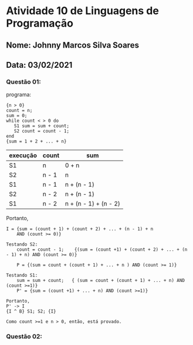 # Atividade 10 de Linguagens de Programação
## Nome: Johnny Marcos Silva Soares
## Data: 03/02/2021


### Questão 01:

programa:
```
{n > 0}
count = n;
sum = 0;
while count < > 0 do
   S1 sum = sum + count;
   S2 count = count - 1;
end
{sum = 1 + 2 + ... + n}
```


 execução | count | sum
---- |----- | -------
S1 |n| 0 + n
S2 |n - 1 | n
S1 | n - 1|  n + (n - 1)
S2 | n - 2|  n + (n - 1)
S1 | n - 2|  n + (n - 1) + (n - 2)

Portanto,

```
I = {sum = (count + 1) + (count + 2) + ... + (n - 1) + n
    AND (count >= 0)}
    
Testando S2:
    count = count - 1;    {(sum = (count +1) + (count + 2) + ... + (n - 1) + n) AND (count >= 0)}
    
    P = {(sum = count + (count + 1) + ... + n ) AND (count >= 1)}
    
Testando S1:
    sum = sum + count;   { (sum = count + (count + 1) + ... + n) AND (count >=1)}
    P' = {sum = (count +1) + ... + n) AND (count >=1)}
   
Portanto,
P' -> I
{I ^ B} S1; S2; {I}

Como count >=1 e n > 0, então, está provado.
```

### Questão 02:

